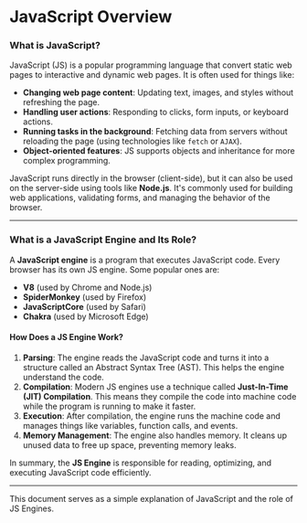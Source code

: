 # JavaScript Overview

### What is JavaScript?

JavaScript (JS) is a popular programming language that convert static web pages to interactive and dynamic web pages. It is often used for things like:

- **Changing web page content**: Updating text, images, and styles without refreshing the page.
- **Handling user actions**: Responding to clicks, form inputs, or keyboard actions.
- **Running tasks in the background**: Fetching data from servers without reloading the page (using technologies like `fetch` or `AJAX`).
- **Object-oriented features**: JS supports objects and inheritance for more complex programming.

JavaScript runs directly in the browser (client-side), but it can also be used on the server-side using tools like **Node.js**. It's commonly used for building web applications, validating forms, and managing the behavior of the browser.


---

### What is a JavaScript Engine and Its Role?

A **JavaScript engine** is a program that executes JavaScript code. Every browser has its own JS engine. Some popular ones are:

- **V8** (used by Chrome and Node.js)
- **SpiderMonkey** (used by Firefox)
- **JavaScriptCore** (used by Safari)
- **Chakra** (used by Microsoft Edge)

#### How Does a JS Engine Work?

1. **Parsing**: The engine reads the JavaScript code and turns it into a structure called an Abstract Syntax Tree (AST). This helps the engine understand the code.
2. **Compilation**: Modern JS engines use a technique called **Just-In-Time (JIT) Compilation**. This means they compile the code into machine code while the program is running to make it faster.
3. **Execution**: After compilation, the engine runs the machine code and manages things like variables, function calls, and events.
4. **Memory Management**: The engine also handles memory. It cleans up unused data to free up space, preventing memory leaks.

In summary, the **JS Engine** is responsible for reading, optimizing, and executing JavaScript code efficiently.

---

This document serves as a simple explanation of JavaScript and the role of JS Engines.

